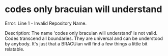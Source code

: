 # codes only bracuian will understand

Error: Line 1 - Invalid Repository Name.

Description: The name 'codes only bracuian will understand' is not valid. Codes transcend all boundaries. They are universal and can be understood by anybody. It's just that a BRACUian will find a few things a little bit relatable.

